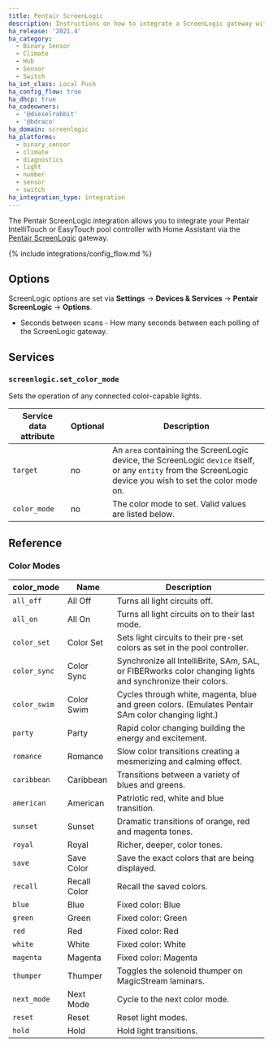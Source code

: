 ```yaml
---
title: Pentair ScreenLogic
description: Instructions on how to integrate a ScreenLogic gateway within Home Assistant.
ha_release: '2021.4'
ha_category:
  - Binary Sensor
  - Climate
  - Hub
  - Sensor
  - Switch
ha_iot_class: Local Push
ha_config_flow: true
ha_dhcp: true
ha_codeowners:
  - '@dieselrabbit'
  - '@bdraco'
ha_domain: screenlogic
ha_platforms:
  - binary_sensor
  - climate
  - diagnostics
  - light
  - number
  - sensor
  - switch
ha_integration_type: integration
---
```


The Pentair ScreenLogic integration allows you to integrate your Pentair IntelliTouch or EasyTouch pool controller with Home Assistant via the [Pentair ScreenLogic](https://www.pentair.com/products/residential/pool-spa-equipment/pool-automation/screenlogic2_interfaceforintellitouchandeasytouchautomationsystems.html) gateway.

{% include integrations/config_flow.md %}

## Options

ScreenLogic options are set via **Settings** -> **Devices & Services** -> **Pentair ScreenLogic** -> **Options**.

* Seconds between scans - How many seconds between each polling of the ScreenLogic gateway.

## Services

### `screenlogic.set_color_mode`

Sets the operation of any connected color-capable lights.

| Service data attribute | Optional | Description                                                                                                                                                  |
| ---------------------- | -------- | ------------------------------------------------------------------------------------------------------------------------------------------------------------ |
| `target`               | no       | An `area` containing the ScreenLogic device, the ScreenLogic `device` itself, or any `entity` from the ScreenLogic device you wish to set the color mode on. |
| `color_mode`           | no       | The color mode to set. Valid values are listed below.                                                                                                        |

## Reference

### Color Modes

| color_mode   | Name         | Description                                                                                               |
| ------------ | ------------ | --------------------------------------------------------------------------------------------------------- |
| `all_off`    | All Off      | Turns all light circuits off.                                                                             |
| `all_on`     | All On       | Turns all light circuits on to their last mode.                                                           |
| `color_set`  | Color Set    | Sets light circuits to their pre-set colors as set in the pool controller.                                |
| `color_sync` | Color Sync   | Synchronize all IntelliBrite, SAm, SAL, or FIBERworks color changing lights and synchronize their colors. |
| `color_swim` | Color Swim   | Cycles through white, magenta, blue and green colors. (Emulates Pentair SAm color changing light.)        |
| `party`      | Party        | Rapid color changing building the energy and excitement.                                                  |
| `romance`    | Romance      | Slow color transitions creating a mesmerizing and calming effect.                                         |
| `caribbean`  | Caribbean    | Transitions between a variety of blues and greens.                                                        |
| `american`   | American     | Patriotic red, white and blue transition.                                                                 |
| `sunset`     | Sunset       | Dramatic transitions of orange, red and magenta tones.                                                    |
| `royal`      | Royal        | Richer, deeper, color tones.                                                                              |
| `save`       | Save Color   | Save the exact colors that are being displayed.                                                           |
| `recall`     | Recall Color | Recall the saved colors.                                                                                  |
| `blue`       | Blue         | Fixed color: Blue                                                                                         |
| `green`      | Green        | Fixed color: Green                                                                                        |
| `red`        | Red          | Fixed color: Red                                                                                          |
| `white`      | White        | Fixed color: White                                                                                        |
| `magenta`    | Magenta      | Fixed color: Magenta                                                                                      |
| `thumper`    | Thumper      | Toggles the solenoid thumper on MagicStream laminars.                                                     |
| `next_mode`  | Next Mode    | Cycle to the next color mode.                                                                             |
| `reset`      | Reset        | Reset light modes.                                                                                        |
| `hold`       | Hold         | Hold light transitions.                                                                                   |
